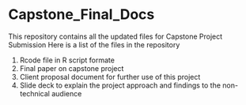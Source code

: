 # Capstone_Final_Docs
This repository contains all the updated files for Capstone Project Submission 
Here is a list of the files in the repository 
1. Rcode file in R script formate 
2. Final paper on capstone project 
3. Client proposal document for further use of this project 
4. Slide deck to explain the project approach and findings to the non-technical audience 
